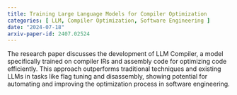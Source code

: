 ```yaml
---
title: Training Large Language Models for Compiler Optimization
categories: [ LLM, Compiler Optimization, Software Engineering ]
date: "2024-07-18"
arxiv-paper-id: 2407.02524
---
```

The research paper discusses the development of LLM Compiler, a model specifically trained on compiler IRs and assembly code for optimizing code efficiently. This approach outperforms traditional techniques and existing LLMs in tasks like flag tuning and disassembly, showing potential for automating and improving the optimization process in software engineering.
